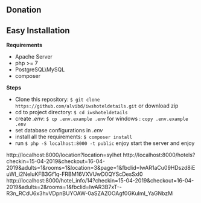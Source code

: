 Donation
-----------------

Easy Installation
-----------------
**Requirements**
- Apache Server
- php >= 7
- PostgreSQL\MySQL
- composer

**Steps**
- Clone this repository: `$ git clone https://github.com/alvibd/iwshoteldetails.git` or download zip
- cd to project directory: `$ cd iwshoteldetails`
- create _.env_: `$ cp .env.example .env` for windows : `copy .env.example .env`
- set database configurations in _.env_
- install all the requirements: `$ composer install`
- run `$ php -S localhost:8000 -t public` enjoy start the server and enjoy

http://localhost:8000/location?location=sylhet
http://localhost:8000/hotels?checkin=15-04-2019&checkout=16-04-2019&adults=1&rooms=1&location=3&page=1&fbclid=IwAR1aCu09HDszd8iEuWI_i2NeluKFB3Gf1q-FRBM16VXVUwD0QYScDesSxI0
http://localhost:8000/hotel_info/14?checkin=15-04-2019&checkout=16-04-2019&adults=2&rooms=1&fbclid=IwAR3B7xT--R3n_RCdU6x3hvVDpnBUYOAW-0aSZAZOOAgf0GKulmI_YaGNbzM
